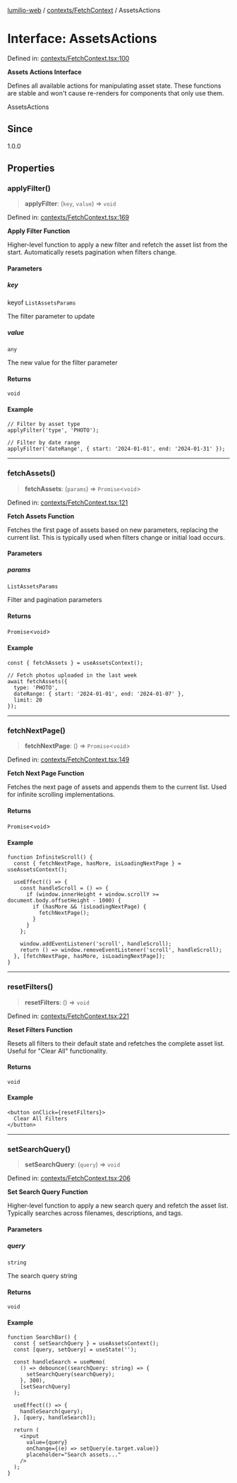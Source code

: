 [lumilio-web](../../../modules.md) / [contexts/FetchContext](../index.md) / AssetsActions

# Interface: AssetsActions

Defined in: [contexts/FetchContext.tsx:100](https://github.com/EdwinZhanCN/Lumilio-Photos/blob/50447139bbcd8646ed06f83c6f5775c49db37354/web/src/contexts/FetchContext.tsx#L100)

**Assets Actions Interface**

Defines all available actions for manipulating asset state.
These functions are stable and won't cause re-renders for components that only use them.

 AssetsActions

## Since

1.0.0

## Properties

### applyFilter()

> **applyFilter**: (`key`, `value`) => `void`

Defined in: [contexts/FetchContext.tsx:169](https://github.com/EdwinZhanCN/Lumilio-Photos/blob/50447139bbcd8646ed06f83c6f5775c49db37354/web/src/contexts/FetchContext.tsx#L169)

**Apply Filter Function**

Higher-level function to apply a new filter and refetch the asset list from the start.
Automatically resets pagination when filters change.

#### Parameters

##### key

keyof `ListAssetsParams`

The filter parameter to update

##### value

`any`

The new value for the filter parameter

#### Returns

`void`

#### Example

```tsx
// Filter by asset type
applyFilter('type', 'PHOTO');

// Filter by date range
applyFilter('dateRange', { start: '2024-01-01', end: '2024-01-31' });
```

***

### fetchAssets()

> **fetchAssets**: (`params`) => `Promise`\<`void`\>

Defined in: [contexts/FetchContext.tsx:121](https://github.com/EdwinZhanCN/Lumilio-Photos/blob/50447139bbcd8646ed06f83c6f5775c49db37354/web/src/contexts/FetchContext.tsx#L121)

**Fetch Assets Function**

Fetches the first page of assets based on new parameters, replacing the current list.
This is typically used when filters change or initial load occurs.

#### Parameters

##### params

`ListAssetsParams`

Filter and pagination parameters

#### Returns

`Promise`\<`void`\>

#### Example

```tsx
const { fetchAssets } = useAssetsContext();

// Fetch photos uploaded in the last week
await fetchAssets({
  type: 'PHOTO',
  dateRange: { start: '2024-01-01', end: '2024-01-07' },
  limit: 20
});
```

***

### fetchNextPage()

> **fetchNextPage**: () => `Promise`\<`void`\>

Defined in: [contexts/FetchContext.tsx:149](https://github.com/EdwinZhanCN/Lumilio-Photos/blob/50447139bbcd8646ed06f83c6f5775c49db37354/web/src/contexts/FetchContext.tsx#L149)

**Fetch Next Page Function**

Fetches the next page of assets and appends them to the current list.
Used for infinite scrolling implementations.

#### Returns

`Promise`\<`void`\>

#### Example

```tsx
function InfiniteScroll() {
  const { fetchNextPage, hasMore, isLoadingNextPage } = useAssetsContext();

  useEffect(() => {
    const handleScroll = () => {
      if (window.innerHeight + window.scrollY >= document.body.offsetHeight - 1000) {
        if (hasMore && !isLoadingNextPage) {
          fetchNextPage();
        }
      }
    };

    window.addEventListener('scroll', handleScroll);
    return () => window.removeEventListener('scroll', handleScroll);
  }, [fetchNextPage, hasMore, isLoadingNextPage]);
}
```

***

### resetFilters()

> **resetFilters**: () => `void`

Defined in: [contexts/FetchContext.tsx:221](https://github.com/EdwinZhanCN/Lumilio-Photos/blob/50447139bbcd8646ed06f83c6f5775c49db37354/web/src/contexts/FetchContext.tsx#L221)

**Reset Filters Function**

Resets all filters to their default state and refetches the complete asset list.
Useful for "Clear All" functionality.

#### Returns

`void`

#### Example

```tsx
<button onClick={resetFilters}>
  Clear All Filters
</button>
```

***

### setSearchQuery()

> **setSearchQuery**: (`query`) => `void`

Defined in: [contexts/FetchContext.tsx:206](https://github.com/EdwinZhanCN/Lumilio-Photos/blob/50447139bbcd8646ed06f83c6f5775c49db37354/web/src/contexts/FetchContext.tsx#L206)

**Set Search Query Function**

Higher-level function to apply a new search query and refetch the asset list.
Typically searches across filenames, descriptions, and tags.

#### Parameters

##### query

`string`

The search query string

#### Returns

`void`

#### Example

```tsx
function SearchBar() {
  const { setSearchQuery } = useAssetsContext();
  const [query, setQuery] = useState('');

  const handleSearch = useMemo(
    () => debounce((searchQuery: string) => {
      setSearchQuery(searchQuery);
    }, 300),
    [setSearchQuery]
  );

  useEffect(() => {
    handleSearch(query);
  }, [query, handleSearch]);

  return (
    <input
      value={query}
      onChange={(e) => setQuery(e.target.value)}
      placeholder="Search assets..."
    />
  );
}
```
